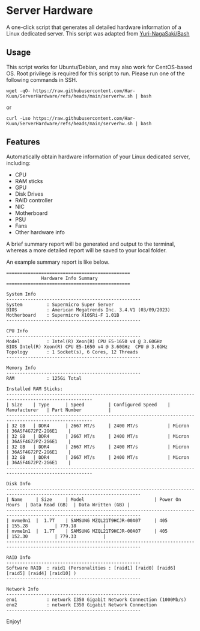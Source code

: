 # Server Hardware
A one-click script that generates all detailed hardware information of a Linux dedicated server.
This script was adapted from [Yuri-NagaSaki/Bash](https://github.com/Yuri-NagaSaki/Bash/blob/main/hardware_info_script.sh)

## Usage
This script works for Ubuntu/Debian, and may also work for CentOS-based OS.
Root privilege is required for this script to run.
Please run one of the following commands in SSH.

```
wget -qO- https://raw.githubusercontent.com/Har-Kuun/ServerHardware/refs/heads/main/serverhw.sh | bash
```
or
```
curl -Lso https://raw.githubusercontent.com/Har-Kuun/ServerHardware/refs/heads/main/serverhw.sh | bash
```

## Features
Automatically obtain hardware information of your Linux dedicated server, including:
* CPU
* RAM sticks
* GPU
* Disk Drives
* RAID controller
* NIC
* Motherboard
* PSU
* Fans
* Other hardware info

A brief summary report will be generated and output to the terminal, whereas a more detailed report will be saved to your local folder.

An example summary report is like below.

```
==============================================
             Hardware Info Summary
==============================================

System Info
--------------------------------------------------
System         : Supermicro Super Server
BIOS           : American Megatrends Inc. 3.4.V1 (03/09/2023)
Motherboard    : Supermicro X10SRi-F 1.01B
--------------------------------------------------

CPU Info
--------------------------------------------------
Model          : Intel(R) Xeon(R) CPU E5-1650 v4 @ 3.60GHz
BIOS Intel(R) Xeon(R) CPU E5-1650 v4 @ 3.60GHz  CPU @ 3.6GHz
Topology       : 1 Socket(s), 6 Cores, 12 Threads
--------------------------------------------------

Memory Info
--------------------------------------------------
RAM            : 125Gi Total

Installed RAM Sticks:
------------------------------------------------------------------------------------------------------
| Size    | Type      | Speed         | Configured Speed    | Manufacturer   | Part Number          |
------------------------------------------------------------------------------------------------------
| 32 GB   | DDR4      | 2667 MT/s     | 2400 MT/s           | Micron         | 36ASF4G72PZ-2G6E1    |
| 32 GB   | DDR4      | 2667 MT/s     | 2400 MT/s           | Micron         | 36ASF4G72PZ-2G6E1    |
| 32 GB   | DDR4      | 2667 MT/s     | 2400 MT/s           | Micron         | 36ASF4G72PZ-2G6E1    |
| 32 GB   | DDR4      | 2667 MT/s     | 2400 MT/s           | Micron         | 36ASF4G72PZ-2G6E1    |
------------------------------------------------------------------------------------------------------

Disk Info
------------------------------------------------------------------------------------------------------------------------
| Name     | Size     | Model                          | Power On Hours  | Data Read (GB)  | Data Written (GB) |
------------------------------------------------------------------------------------------------------------------------
| nvme0n1  |  1.7T    | SAMSUNG MZQL21T9HCJR-00A07     | 405             | 155.28          | 779.18          |
| nvme1n1  |  1.7T    | SAMSUNG MZQL21T9HCJR-00A07     | 405             | 152.30          | 779.33          |
------------------------------------------------------------------------------------------------------------------------

RAID Info
--------------------------------------------------
Software RAID  : raid1 (Personalities : [raid1] [raid0] [raid6] [raid5] [raid4] [raid10] )
--------------------------------------------------

Network Info
--------------------------------------------------
eno1           : network I350 Gigabit Network Connection (1000Mb/s)
eno2           : network I350 Gigabit Network Connection
--------------------------------------------------
```

Enjoy!
